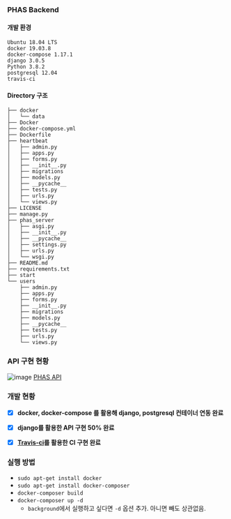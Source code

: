 ### PHAS Backend

#### 개발 환경
```
Ubuntu 18.04 LTS
docker 19.03.8
docker-compose 1.17.1
django 3.0.5
Python 3.8.2
postgresql 12.04
travis-ci
```

#### Directory 구조
```
├── docker
│   └── data
├── Docker
├── docker-compose.yml
├── Dockerfile
├── heartbeat
│   ├── admin.py
│   ├── apps.py
│   ├── forms.py
│   ├── __init__.py
│   ├── migrations
│   ├── models.py
│   ├── __pycache__
│   ├── tests.py
│   ├── urls.py
│   └── views.py
├── LICENSE
├── manage.py
├── phas_server
│   ├── asgi.py
│   ├── __init__.py
│   ├── __pycache__
│   ├── settings.py
│   ├── urls.py
│   └── wsgi.py
├── README.md
├── requirements.txt
├── start
└── users
    ├── admin.py
    ├── apps.py
    ├── forms.py
    ├── __init__.py
    ├── migrations
    ├── models.py
    ├── __pycache__
    ├── tests.py
    ├── urls.py
    └── views.py

```

### API 구현 현황
![image](https://user-images.githubusercontent.com/29707967/80556009-1b924480-8a0d-11ea-9ccc-6970f3f1e8c7.png)
[PHAS API](https://www.notion.so/95e79c15df5640fa875fb6f04c856ce1)

### 개발 현황
*   [x] __docker, docker-compose 를 활용해 django, postgresql 컨테이너 연동 완료__
*   [x] __django를 활용한 API 구현 50% 완료__
*   [x] __[Travis-ci](travis-ci.org)를 활용한 CI 구현 완료__


### 실행 방법
*   `sudo apt-get install docker`
*   `sudo apt-get install docker-composer`
*   `docker-composer build`
*   `docker-composer up -d` 
    *   `background`에서 실행하고 싶다면 `-d` 옵션 추가. 아니면 빼도 상관없음.
